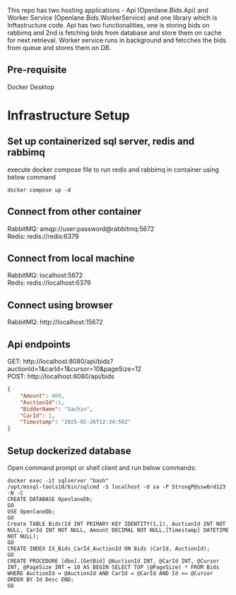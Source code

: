 This repo has two hosting applications - Api (Openlane.Bids.Api) and Worker Service (Openlane.Bids.WorkerService) and one library which is Inftastructure code.
Api has two functionalities, one is storing bids on rabbimq and 2nd is fetching bids from database and store them on cache for next retrieval.
Worker service runs in background and fetcches the bids from queue and stores them on DB.

## Pre-requisite 
Docker Desktop

# Infrastructure Setup
## Set up containerized sql server, redis and rabbimq
execute docker compose file to run redis and rabbimq in container using below command
```
docker compose up -d
```

## Connect from other container
RabbitMQ: amqp://user:password@rabbitmq:5672  
Redis: redis://redis:6379

## Connect from local machine
RabbitMQ: localhost:5672  
Redis: redis://localhost:6379

##  Connect using browser
RabbitMQ: http://localhost:15672

## Api endpoints
GET: http://localhost:8080/api/bids?auctionId=1&carId=1&cursor=10&pageSize=12  
POST: http://localhost:8080/api/bids
```json
{
    "Amount": 400,
    "AuctionId":1,
    "BidderName": "Sachin",
    "CarId": 1,
    "Timestamp": "2025-02-26T12:34:56Z"
}
```

## Setup dockerized database
Open command prompt or shell client and run below commands:
```
docker exec -it sqlserver "bash"
/opt/mssql-tools18/bin/sqlcmd -S localhost -U sa -P StrongP@ssw0rd123 -N -C
CREATE DATABASE OpenlaneDb;
GO
USE OpenlaneDb;
GO
Create TABLE Bids(Id INT PRIMARY KEY IDENTITY(1,1), AuctionId INT NOT NULL, CarId INT NOT NULL, Amount DECIMAL NOT NULL,[Timestamp] DATETIME NOT NULL); 
GO
CREATE INDEX IX_Bids_CarId_AuctionId ON Bids (CarId, AuctionId);
GO
CREATE PROCEDURE [dbo].[GetBid] @AuctionId INT, @CarId INT, @Cursor INT, @PageSize INT = 10 AS BEGIN SELECT TOP (@PageSize) * FROM Bids WHERE AuctionId = @AuctionId AND CarId = @CarId AND Id <= @Cursor ORDER BY Id Desc END;
GO
```
